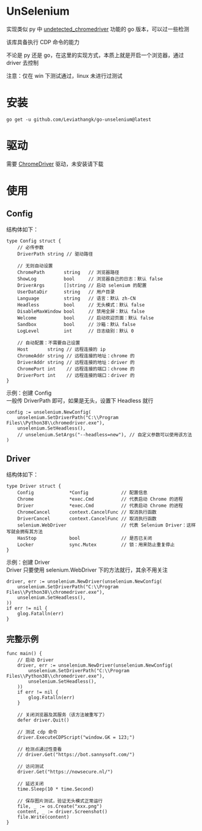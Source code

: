 # UnSelenium
实现类似 py 中 [undetected_chromedriver](https://github.com/ultrafunkamsterdam/undetected-chromedriver) 功能的 go 版本，可以过一些检测

该库具备执行 CDP 命令的能力

不论是 py 还是 go，在这里的实现方式，本质上就是开启一个浏览器，通过 driver 去控制

注意：仅在 win 下测试通过，linux 未进行过测试

# 安装
```
go get -u github.com/Leviathangk/go-unselenium@latest
```

# 驱动
需要 [ChromeDriver](https://registry.npmmirror.com/binary.html?path=chromedriver/) 驱动，未安装请下载

# 使用
## Config
结构体如下： 
```
type Config struct {
	// 必传参数
	DriverPath string // 驱动路径

	// 无则自动设置
	ChromePath       string   // 浏览器路径
	ShowLog          bool     // 浏览器自己的日志：默认 false
	DriverArgs       []string // 启动 selenium 的配置
	UserDataDir      string   // 用户目录
	Language         string   // 语言：默认 zh-CN
	Headless         bool     // 无头模式：默认 false
	DisableMaxWindow bool     // 禁用全屏：默认 false
	Welcome          bool     // 启动欢迎页面：默认 false
	Sandbox          bool     // 沙箱：默认 false
	LogLevel         int      // 日志级别：默认 0

	// 自动配置：不需要自己设置
	Host       string // 远程连接的 ip
	ChromeAddr string // 远程连接的地址：chrome 的
	DriverAddr string // 远程连接的地址：driver 的
	ChromePort int    // 远程连接的端口：chrome 的
	DriverPort int    // 远程连接的端口：driver 的
}
```

示例：创建 Config  
一般传 DriverPath 即可，如果是无头，设置下 Headless 就行
```
config := unselenium.NewConfig(
    unselenium.SetDriverPath("C:\\Program Files\\Python38\\chromedriver.exe"),
    unselenium.SetHeadless(),
    // unselenium.SetArgs("--headless=new"), // 自定义参数可以使用该方法
)
```
## Driver
结构体如下：
```
type Driver struct {
	Config             *Config            // 配置信息
	Chrome             *exec.Cmd          // 代表启动 Chrome 的进程
	Driver             *exec.Cmd          // 代表启动 Chrome 的进程
	ChromeCancel       context.CancelFunc // 取消执行函数
	DriverCancel       context.CancelFunc // 取消执行函数
	selenium.WebDriver                    // 代表 Selenium Driver：这样写就会拥有其方法
	HasStop            bool               // 是否已关闭
	Locker             sync.Mutex         // 锁：用来防止重复停止
}
```

示例：创建 Driver  
Driver 只要使用 selenium.WebDriver 下的方法就行，其余不用关注
```
driver, err := unselenium.NewDriver(unselenium.NewConfig(
    unselenium.SetDriverPath("C:\\Program Files\\Python38\\chromedriver.exe"),
    unselenium.SetHeadless(),
))
if err != nil {
    glog.Fatalln(err)
}
```

## 完整示例
```
func main() {
	// 启动 Driver
	driver, err := unselenium.NewDriver(unselenium.NewConfig(
		unselenium.SetDriverPath("C:\\Program Files\\Python38\\chromedriver.exe"),
		unselenium.SetHeadless(),
	))
	if err != nil {
		glog.Fatalln(err)
	}

	// 关闭浏览器及其服务（该方法被重写了）
	defer driver.Quit()

	// 测试 cdp 命令
	driver.ExecuteCDPScript("window.GK = 123;")

	// 检测点通过性查看
	// driver.Get("https://bot.sannysoft.com/")

	// 访问测试
	driver.Get("https://nowsecure.nl/")

	// 延迟关闭
	time.Sleep(10 * time.Second)

	// 保存图片测试，验证无头模式正常运行
	file, _ := os.Create("xxx.png")
	content, _ := driver.Screenshot()
	file.Write(content)
}
```